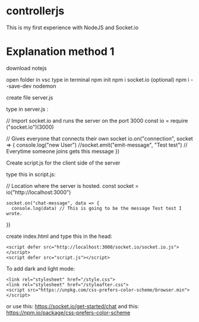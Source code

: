 # controllerjs
 This is my first experience with NodeJS and Socket.io

# Explanation method 1

download notejs

open folder in vsc
type in terminal
npm init
npm i socket.io
(optional) npm i --save-dev nodemon

create file server.js

type in server.js :

// Import socket.io and runs the server on the port 3000
    const io = require ("socket.io")(3000)

// Gives everyone that connects their own socket
    io.on("connection", socket => {
        console.log("new User")
        //socket.emit("emit-message", "Test test") // Everytime someone joins gets this message
})


Create script.js for the client side of the server

type this in script.js:

// Location where the server is hosted.
    const socket = io("http://localhost:3000")

    socket.on("chat-message", data => {
      console.log(data) // This is going to be the message Test test I wrote.
})

create index.html and type this in the head:

  <!-- where the socket.io is working -->
    <script defer src="http://localhost:3000/socket.io/socket.io.js"></script>
    <script defer src="script.js"></script>

 To add dark and light mode:

  <!-- To transform light mode to dark mode -->
    <link rel="stylesheet" href="/style.css">
    <link rel="stylesheet" href="/styleafter.css">
    <script src="https://unpkg.com/css-prefers-color-scheme/browser.min"></script>

or use this: https://socket.io/get-started/chat
and this: https://npm.io/package/css-prefers-color-scheme